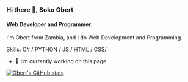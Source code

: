 ### Hi there 👋, Soko Obert
#### Web Developer and Programmer.
I'm Obert from Zambia, and I do Web Development and Programming.

Skills: C# / PYTHON / JS / HTML / CSS/ 

- 🔭 I’m currently working on this page. 



[![Obert's GitHub stats](https://github-readme-stats.vercel.app/api?username=o6ert)](https://github.com/anuraghazra/github-readme-stats)
